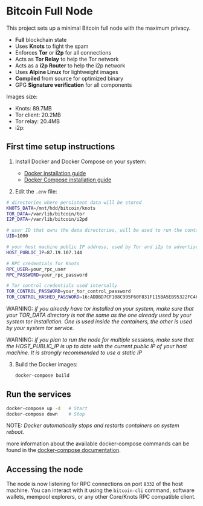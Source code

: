 # Bitcoin Full Node

This project sets up a minimal Bitcoin full node with the maximum privacy.

- **Full** blockchain state
- Uses **Knots** to fight the spam
- Enforces **Tor** or **i2p** for all connections
- Acts as **Tor Relay** to help the Tor network
- Acts as a **i2p Router** to help the i2p network
- Uses **Alpine Linux** for lightweight images
- **Compiled** from source for optimized binary
- GPG **Signature verification** for all components

Images size:
- Knots: 89.7MB
- Tor client: 20.2MB
- Tor relay: 20.4MB
- i2p: 

## First time setup instructions

1. Install Docker and Docker Compose on your system:
    - [Docker installation guide](https://docs.docker.com/engine/install/)
    - [Docker Compose installation guide](https://docs.docker.com/compose/install/standalone)

2. Edit the `.env` file:
```bash
# directories where persistent data will be stored
KNOTS_DATA=/mnt/hdd/bitcoin/knots
TOR_DATA=/var/lib/bitcoin/tor
I2P_DATA=/var/lib/bitcoin/i2pd

# user ID that owns the data directories, will be used to run the containers
UID=1000

# your host machine public IP address, used by Tor and i2p to advertise the service
HOST_PUBLIC_IP=87.19.107.144

# RPC credentials for Knots
RPC_USER=your_rpc_user
RPC_PASSWORD=your_rpc_password

# Tor control credentials used internally
TOR_CONTROL_PASSWORD=your_tor_control_password
TOR_CONTROL_HASHED_PASSWORD=16:ADDBD7CF108C995F60F831F115BA5EB95322FC4645433CDEB8948A57DF
```

WARNING: *if you already have tor installed on your system, make sure that your TOR_DATA directory is not the same as the one already used by your system tor installation. One is used inside the containers, the other is used by your system tor service.*

WARNING: *if you plan to run the node for multiple sessions, make sure that the HOST_PUBLIC_IP is up to date with the current public IP of your host machine. It is strongly recommended to use a static IP*

3. Build the Docker images:
   ```bash
   docker-compose build
   ```

## Run the services

```bash
docker-compose up -d   # Start
docker-compose down    # Stop
```

NOTE: *Docker automatically stops and restarts containers on system reboot.*

more information about the available docker-compose commands can be found in the [docker-compose documentation](https://docs.docker.com/reference/cli/docker/compose/).

## Accessing the node

The node is now listening for RPC connections on port `8332` of the host machine. You can interact with it using the `bitcoin-cli` command, software wallets, mempool explorers, or any other Core/Knots RPC compatible client.
